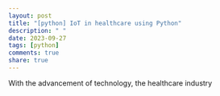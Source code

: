 ```yaml
---
layout: post
title: "[python] IoT in healthcare using Python"
description: " "
date: 2023-09-27
tags: [python]
comments: true
share: true
---
```


With the advancement of technology, the healthcare industry
